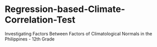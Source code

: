 # Regression-based-Climate-Correlation-Test
Investigating Factors Between Factors of  Climatological Normals in the Philippines - 12th Grade
